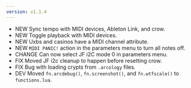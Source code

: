 ```yaml
---
version: v1.1.4
---
```

- <span class="badge badge-pill badge-success">NEW</span> Sync tempo with MIDI devices, Ableton Link, and crow.
- <span class="badge badge-pill badge-success">NEW</span> Toggle playback with MIDI devices.
- <span class="badge badge-pill badge-success">NEW</span> Uxbs and casinos have a MIDI channel attribute.
- <span class="badge badge-pill badge-success">NEW</span> `MIDI PANIC!` action in the parameters menu to turn all notes off.
- <span class="badge badge-pill badge-danger">CHANGE</span> Can now select JF i2C mode 0 in parameters menu.
- <span class="badge badge-pill badge-primary">FIX</span> Moved JF i2c cleanup to happen before resetting crow.
- <span class="badge badge-pill badge-primary">FIX</span> Bug with loading crypts from `.arcology` files.
- <span class="badge badge-pill badge-secondary">DEV</span> Moved `fn.arcdebug()`, `fn.screenshot()`, and `fn.wtfscale()` to `functions.lua`.